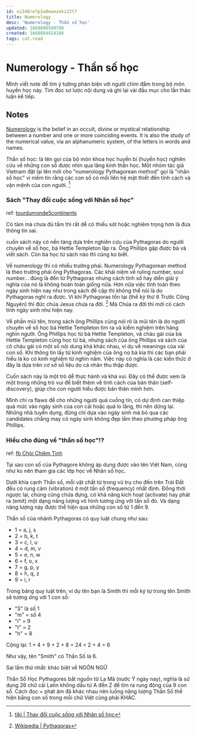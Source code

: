 ```yaml
---
id: ni348re7p3a0ewozekz22t7
title: Numerology
desc: 'Numerology - Thần số học'
updated: 1668888509788
created: 1668884424186
tags: cat.read
---
```

# Numerology - Thần số học

Mình viết note để tìm ý tưởng phản biện với người chìm đắm trong bộ môn huyền học này. Tìm đọc sơ lược nội dung và ghi lại vài đầu mục cho lần thảo luận kế tiếp.

## Notes

[Numerology](https://en.wikipedia.org/wiki/Numerology) is the belief in an occult, divine or mystical relationship between a number and one or more coinciding events. It is also the study of the numerical value, via an alphanumeric system, of the letters in words and names.

Thần số học: là tên gọi của bộ môn khoa học huyền bí (huyền học) nghiên cứu về những con số được nhìn qua lăng kính thần học. Một nhóm tác giả Vietnam đặt lại tên mới cho "numerology Pythagorean method" gọi là "nhân số học" vì niềm tin rằng các con số có mối liên hệ mật thiết đến tính cách và vận mệnh của con người. [^1]

[^1]: [tiki | Thay đổi cuộc sống với Nhân số học](https://tiki.vn/thay-doi-cuoc-song-voi-nhan-so-hoc-p71345381.html)

### Sách "Thay đổi cuộc sống với Nhân số học"

ref: [tourdumonde5continents](https://www.tourdumonde5continents.com/review-sach-thay-doi-cuoc-song-voi-nhan-so-hoc-le-do-quynh-huong/)

Có tâm mà chưa đủ tầm thì rất dễ có thiếu sót hoặc nghiêm trọng hơn là đưa thông tin sai.

cuốn sách này có nền tảng dựa trên nghiên cứu của Pythagoras do người chuyên về số học, bà Hettie Templeton lập ra. Ông Phillips gặp được bà và viết sách. Còn bà học từ sách nào thì cũng ko biết.

Về numerology thì có nhiều trường phái. Numerology Pythagorean method là theo trường phái ông Pythagoras. Các khái niệm về ruling number, soul number… đúng là đến từ Pythagoras nhưng cách tính số hay diễn giải ý nghĩa của nó là không hoàn toàn giống nữa. Hơn nữa việc tính toán theo ngày sinh hiện nay như trong sách đề cập thì không thể nói là do Pythagoras nghĩ ra được. Vì khi Pythagoras tồn tại (thế kỷ thứ 6 Trước Công Nguyên) thì đức chúa Jesus chưa ra đời. [^2] Mà Chúa ra đời thì mới có cách tính ngày sinh như hiện nay.

[^2]: [Wikipedia | Pythagoras](https://en.wikipedia.org/wiki/Pythagoras)

Về phần mũi tên, trong sách ông Phillips cũng nói rõ là mũi tên là do người chuyên về số học bà Hettie Templeton tìm ra và kiểm nghiệm trên hàng nghìn người. Ông Phillips học từ bà Hettie Templeton, và cháu gái của bà Hettie Templeton cũng học từ bà, nhưng sách của ông Phillips và sách của cô cháu gái có một số nội dung khá khác nhau, ví dụ về meanings của vài con số. Khi thông tin lấy từ kinh nghiệm của ông nọ bà kia thì các bạn phải hiểu là ko có kinh nghiệm từ nghìn năm. Việc này có nghĩa là các kiến thức ở đây là dựa trên cơ sở số liệu do cá nhân thu thập được.

Cuốn sách này là một trò dễ thực hành và khá vui. Đây có thể được xem là một trong những trò vui để biết thêm về tính cách của bản thân (self-discovery), giúp cho con người hiểu được bản thân mình hơn.

Mình chỉ ra flaws để cho những người quá cuồng tín, có dự định can thiệp quá mức vào ngày sinh của con cái hoặc quá lo lắng, thì nên dừng lại. Những nhà tuyển dụng, đừng chỉ dựa vào ngày sinh mà bỏ qua các candidates chẳng may có ngày sinh không đẹp lắm theo phương pháp ông Phillips.

### Hiểu cho đúng về "thần số học"!?

ref: [fb Chòi Chiêm Tinh](https://www.facebook.com/choichiemtinh/posts/pfbid0KK1aivBCPAXMyWAbvsQTjazQ4soh7m6yEcBbYRM6VQKJ6LHC4oYEeSYB6s3tF78Hl)

Tại sao con số của Pythagore không áp dụng được vào tên Việt Nam, cũng như ko nên tham gia các lớp học về Nhân số học.

Dưới khía cạnh Thần số, mỗi vật chất từ trong vũ trụ cho đến trên Trái Đất đều có rung cảm (vibration) ở một tần số (frequency) nhất định. Đồng thời ngược lại, chúng cũng chứa đựng, có khả năng kích hoạt (activate) hay phát ra (emit) một dạng năng lượng vô hình tương ứng với tần số đó. Và dạng năng lượng này được thể hiện qua những con số từ 1 đến 9.

Thần số của nhánh Pythagoras có quy luật chung như sau:
- 1 = a, j, s
- 2 = b, k, t
- 3 = c, l, u
- 4 = d, m, v
- 5 = e, n, w
- 6 = f, o, x
- 7 = g, p, y
- 8 = h, q, z
- 9 = i, r

Trong bảng quy luật trên, ví dụ tên bạn là Smith thì mỗi ký tự trong tên Smith sẽ tương ứng với 1 con số:
- "S" là số 1
- "m" = số 4
- "i" = 9
- "t" = 2
- "h" = 8

Cộng lại: 1 + 4 + 9 + 2 + 8 = 24 = 2 + 4 = 6

Như vậy, tên "Smith" có Thần Số là 6.

Sai lầm thứ nhất: khác biệt về NGÔN NGỮ

Thần Số Học Pythagores bắt nguồn từ La Mã (nước Ý ngày nay), nghĩa là sử dụng 26 chữ cái Latin không dấu từ A đến Z để tìm ra rung động của 9 con số. Cách đọc + phát âm đã khác nhau nên luồng năng lượng Thần Số thể hiện bằng con số trong mỗi chữ Việt cũng phải KHÁC.
